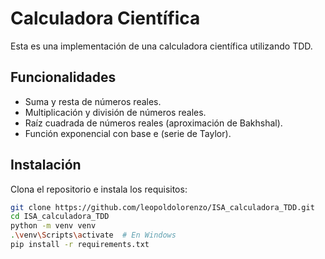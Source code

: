 # Calculadora Científica

Esta es una implementación de una calculadora científica utilizando TDD.

## Funcionalidades

- Suma y resta de números reales.
- Multiplicación y división de números reales.
- Raíz cuadrada de números reales (aproximación de Bakhshal).
- Función exponencial con base e (serie de Taylor).

## Instalación

Clona el repositorio e instala los requisitos:

```sh
git clone https://github.com/leopoldolorenzo/ISA_calculadora_TDD.git
cd ISA_calculadora_TDD
python -m venv venv
.\venv\Scripts\activate  # En Windows
pip install -r requirements.txt
